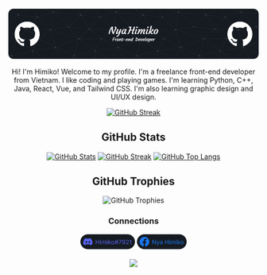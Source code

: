 ![Header Image](./header-image.png)
<div align="center">
Hi! I'm Himiko! Welcome to my profile. I'm a freelance front-end developer from Vietnam. I like coding and playing games. I'm learning Python, C++, Java, React, Vue, and Tailwind CSS. I'm also learning graphic design and UI/UX design.

[![GitHub Streak](https://itstommi.vercel.app/api?theme=dark&scan=true&rainbow=true)](https://git.io/streak-stats)

## GitHub Stats
[![GitHub Stats](https://github-readme-stats.vercel.app/api?username=nya-himiko&show_icons=true&theme=dracula)](https://github.com/anuraghazra/github-readme-stats)
[![GitHub Streak](https://streak-stats.demolab.com/?user=nya-himiko&theme=dracula)](https://git.io/streak-stats)
[![GitHub Top Langs](https://github-readme-stats.vercel.app/api/top-langs/?username=nya-himiko&theme=dracula)](https://github.com/anuraghazra/github-readme-stats)

## GitHub Trophies
![GitHub Trophies](https://github-profile-trophy.vercel.app/?username=nya-himiko&theme=dracula&margin-w=4&margin-h=4)

  <h3>Connections</h3>
  <img src="./discord.png" height="30px" />
  <a href="#">
    <img src="./facebook.png" height="30px" />
  </a>
  <br />
  <br />
  <img src="https://visitcount.itsvg.in/api?id=nya-himiko&label=Profile%20Views&color=5&icon=7&pretty=true" />
</div>
